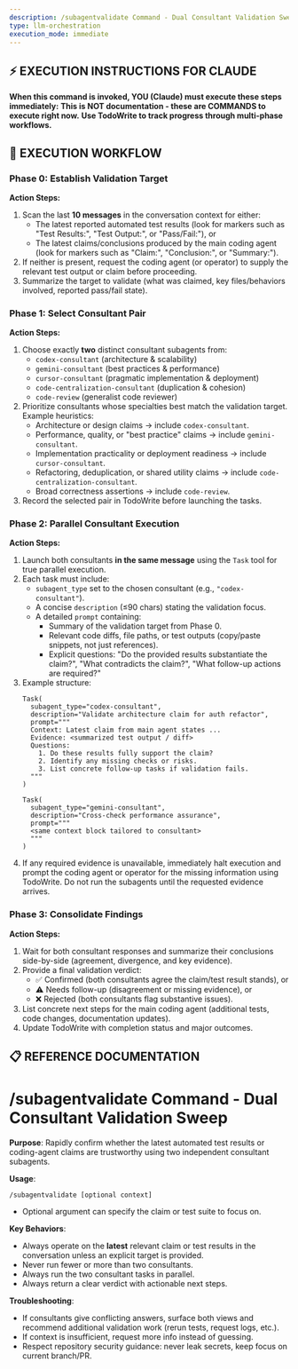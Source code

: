 ```yaml
---
description: /subagentvalidate Command - Dual Consultant Validation Sweep
type: llm-orchestration
execution_mode: immediate
---
```

## ⚡ EXECUTION INSTRUCTIONS FOR CLAUDE
**When this command is invoked, YOU (Claude) must execute these steps immediately:**
**This is NOT documentation - these are COMMANDS to execute right now.**
**Use TodoWrite to track progress through multi-phase workflows.**

## 🚨 EXECUTION WORKFLOW

### Phase 0: Establish Validation Target

**Action Steps:**
1. Scan the last **10 messages** in the conversation context for either:
   - The latest reported automated test results (look for markers such as "Test Results:", "Test Output:", or "Pass/Fail:"), or
   - The latest claims/conclusions produced by the main coding agent (look for markers such as "Claim:", "Conclusion:", or "Summary:").
2. If neither is present, request the coding agent (or operator) to supply the relevant test output or claim before proceeding.
3. Summarize the target to validate (what was claimed, key files/behaviors involved, reported pass/fail state).

### Phase 1: Select Consultant Pair

**Action Steps:**
1. Choose exactly **two** distinct consultant subagents from:
   - `codex-consultant` (architecture & scalability)
   - `gemini-consultant` (best practices & performance)
   - `cursor-consultant` (pragmatic implementation & deployment)
   - `code-centralization-consultant` (duplication & cohesion)
   - `code-review` (generalist code reviewer)
2. Prioritize consultants whose specialties best match the validation target. Example heuristics:
   - Architecture or design claims → include `codex-consultant`.
   - Performance, quality, or "best practice" claims → include `gemini-consultant`.
   - Implementation practicality or deployment readiness → include `cursor-consultant`.
   - Refactoring, deduplication, or shared utility claims → include `code-centralization-consultant`.
   - Broad correctness assertions → include `code-review`.
3. Record the selected pair in TodoWrite before launching the tasks.

### Phase 2: Parallel Consultant Execution

**Action Steps:**
1. Launch both consultants **in the same message** using the `Task` tool for true parallel execution.
2. Each task must include:
   - `subagent_type` set to the chosen consultant (e.g., `"codex-consultant"`).
   - A concise `description` (≤90 chars) stating the validation focus.
   - A detailed `prompt` containing:
     - Summary of the validation target from Phase 0.
     - Relevant code diffs, file paths, or test outputs (copy/paste snippets, not just references).
     - Explicit questions: "Do the provided results substantiate the claim?", "What contradicts the claim?", "What follow-up actions are required?"
3. Example structure:
   ```
   Task(
     subagent_type="codex-consultant",
     description="Validate architecture claim for auth refactor",
     prompt="""
     Context: Latest claim from main agent states ...
     Evidence: <summarized test output / diff>
     Questions:
       1. Do these results fully support the claim?
       2. Identify any missing checks or risks.
       3. List concrete follow-up tasks if validation fails.
     """
   )

   Task(
     subagent_type="gemini-consultant",
     description="Cross-check performance assurance",
     prompt="""
     <same context block tailored to consultant>
     """
   )
   ```
4. If any required evidence is unavailable, immediately halt execution and prompt the coding agent or operator for the missing information using TodoWrite. Do not run the subagents until the requested evidence arrives.

### Phase 3: Consolidate Findings

**Action Steps:**
1. Wait for both consultant responses and summarize their conclusions side-by-side (agreement, divergence, and key evidence).
2. Provide a final validation verdict:
   - ✅ Confirmed (both consultants agree the claim/test result stands), or
   - ⚠️ Needs follow-up (disagreement or missing evidence), or
   - ❌ Rejected (both consultants flag substantive issues).
3. List concrete next steps for the main coding agent (additional tests, code changes, documentation updates).
4. Update TodoWrite with completion status and major outcomes.

## 📋 REFERENCE DOCUMENTATION

# /subagentvalidate Command - Dual Consultant Validation Sweep

**Purpose**: Rapidly confirm whether the latest automated test results or coding-agent claims are trustworthy using two independent consultant subagents.

**Usage**:
```
/subagentvalidate [optional context]
```
- Optional argument can specify the claim or test suite to focus on.

**Key Behaviors**:
- Always operate on the **latest** relevant claim or test results in the conversation unless an explicit target is provided.
- Never run fewer or more than two consultants.
- Always run the two consultant tasks in parallel.
- Always return a clear verdict with actionable next steps.

**Troubleshooting**:
- If consultants give conflicting answers, surface both views and recommend additional validation work (rerun tests, request logs, etc.).
- If context is insufficient, request more info instead of guessing.
- Respect repository security guidance: never leak secrets, keep focus on current branch/PR.
